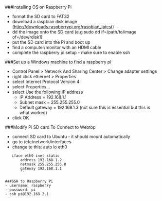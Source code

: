 ###Installing OS on Raspberry Pi
 - format the SD card to FAT32
 - download a raspbian disk image (http://downloads.raspberrypi.org/raspbian_latest)
 - dd the image onto the SD card (e.g sudo dd if=/path/to/image of=/dev/rdisk1)
 - put the SD card into the Pi and boot up
 - find a computer/monitor with an HDMI cable
 - complete the raspberry pi setup - make sure to enable ssh

###Set up a Windows machine to find a raspberry pi
 - Control Panel > Network And Sharing Center > Change adapter settings
 - right click ethernet > Properties
 - select Internet Protocol Version 4
 - select Properties...
 - select Use the following IP address
   - IP Address = 192.168.1.1
   - Subnet mask = 255.255.255.0
   - Default gateway = 192.168.1.3 (not sure this is essential but this is what worked)
 - click OK

###Modify Pi SD card To Connect to Webtop
 - connect SD card to Ubuntu - it should mount automatically
 - go to /etc/network/interfaces
 - change to this:
    auto lo eth0
 ```iface lo inet loopback
    iface eth0 inet static
        address 192.168.1.2
        netmask 255.255.255.0
        gateway 192.168.1.1
        ``

###SSH to Raspberry Pi
 - username: raspberry
 - password: pi
 - ssh pi@192.168.2.1
